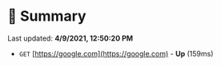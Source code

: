 # 📖 Summary
Last updated: **4/9/2021, 12:50:20 PM**

- `GET` [https://google.com](https://google.com) - **Up** (159ms)
